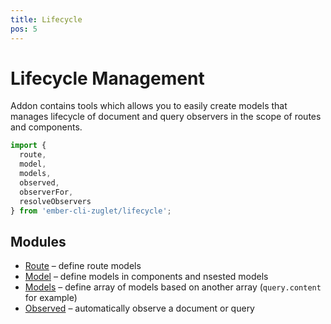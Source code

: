 ```yaml
---
title: Lifecycle
pos: 5
---
```


# Lifecycle Management

Addon contains tools which allows you to easily create models that manages lifecycle of document and query observers in the scope of routes and components.

``` javascript
import {
  route,
  model,
  models,
  observed,
  observerFor,
  resolveObservers
} from 'ember-cli-zuglet/lifecycle';
```

## Modules

* [Route](api/lifecycle/route) – define route models
* [Model](api/lifecycle/model) – define models in components and nsested models
* [Models](api/lifecycle/models) – define array of models based on another array (`query.content` for example)
* [Observed](api/lifecycle/observed) – automatically observe a document or query
